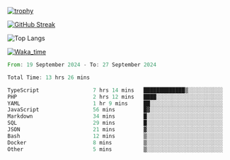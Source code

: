 <!--
**ren-joey/ren-joey** is a ✨ _special_ ✨ repository because its `README.md` (this file) appears on your GitHub profile.

Here are some ideas to get you started:

- 🔭 I’m currently working on ...
- 🌱 I’m currently learning ...
- 👯 I’m looking to collaborate on ...
- 🤔 I’m looking for help with ...
- 💬 Ask me about ...
- 📫 How to reach me: ...
- 😄 Pronouns: ...
- ⚡ Fun fact: ...
-->

[![trophy](https://github-profile-trophy.vercel.app/?username=ren-joey&theme=darkhub)](https://github.com/ren-joey)

[![GitHub Streak](https://streak-stats.demolab.com/?user=ren-joey&theme=dark)](https://github.com/ren-joey)

![Top Langs](https://github-readme-stats.vercel.app/api/top-langs?username=ren-joey&show_icons=true&layout=compact&locale=en&hide=html,CSS,scss,Pug,Twig&theme=dark)

[![Waka_time](https://github-readme-stats.vercel.app/api/wakatime?username=joeyren&theme=dark)](https://github.com/ren-joey)

<!--START_SECTION:waka-->

```rust
From: 19 September 2024 - To: 27 September 2024

Total Time: 13 hrs 26 mins

TypeScript                 7 hrs 14 mins   █████████████▒░░░░░░░░░░░   53.55 %
PHP                        2 hrs 12 mins   ████░░░░░░░░░░░░░░░░░░░░░   16.29 %
YAML                       1 hr 9 mins     ██░░░░░░░░░░░░░░░░░░░░░░░   08.53 %
JavaScript                 56 mins         █▓░░░░░░░░░░░░░░░░░░░░░░░   06.91 %
Markdown                   34 mins         █░░░░░░░░░░░░░░░░░░░░░░░░   04.21 %
SQL                        29 mins         █░░░░░░░░░░░░░░░░░░░░░░░░   03.67 %
JSON                       21 mins         ▓░░░░░░░░░░░░░░░░░░░░░░░░   02.67 %
Bash                       12 mins         ▒░░░░░░░░░░░░░░░░░░░░░░░░   01.53 %
Docker                     8 mins          ▒░░░░░░░░░░░░░░░░░░░░░░░░   01.06 %
Other                      5 mins          ▒░░░░░░░░░░░░░░░░░░░░░░░░   00.74 %
```

<!--END_SECTION:waka-->

